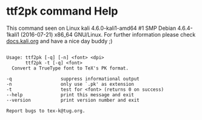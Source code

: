 # ttf2pk command Help
 
 This command seen on Linux kali 4.6.0-kali1-amd64 #1 SMP Debian 4.6.4-1kali1 (2016-07-21) x86_64 GNU/Linux. For further information please check [docs.kali.org](docs.kali.org) and have a nice day buddy ;) 

~~~

Usage: ttf2pk [-q] [-n] <font> <dpi>
       ttf2pk -t [-q] <font>
  Convert a TrueType font to TeX's PK format.

-q                  suppress informational output
-n                  only use `.pk' as extension
-t                  test for <font> (returns 0 on success)
--help              print this message and exit
--version           print version number and exit

Report bugs to tex-k@tug.org.

~~~
